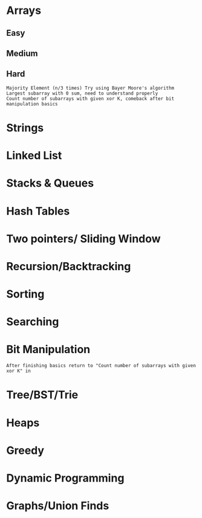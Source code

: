 # Arrays

## Easy

## Medium

## Hard

    Majority Element (n/3 times) Try using Bayer Moore's algorithm
    Largest subarray with 0 sum, need to understand properly
    Count number of subarrays with given xor K, comeback after bit manipulation basics

# Strings

# Linked List

# Stacks & Queues

# Hash Tables

# Two pointers/ Sliding Window

# Recursion/Backtracking

# Sorting

# Searching

# Bit Manipulation

    After finishing basics return to "Count number of subarrays with given xor K" in

# Tree/BST/Trie

# Heaps

# Greedy

# Dynamic Programming

# Graphs/Union Finds
